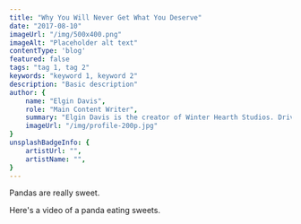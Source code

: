 ```yaml
---
title: "Why You Will Never Get What You Deserve"
date: "2017-08-10"
imageUrl: "/img/500x400.png"
imageAlt: "Placeholder alt text"
contentType: 'blog'
featured: false
tags: "tag 1, tag 2"
keywords: "keyword 1, keyword 2"
description: "Basic description"
author: {
    name: "Elgin Davis",
    role: "Main Content Writer",
    summary: "Elgin Davis is the creator of Winter Hearth Studios. Driven by a passionate spirit and boundless curiosity, Davis' work seeks to explore the depths of humanity and what it might look like to live a hyper-meaningful existence here on earth.",
    imageUrl: "/img/profile-200p.jpg" 
}
unsplashBadgeInfo: {
    artistUrl: "",
    artistName: "",
}
---
```


Pandas are really sweet.

Here's a video of a panda eating sweets.

